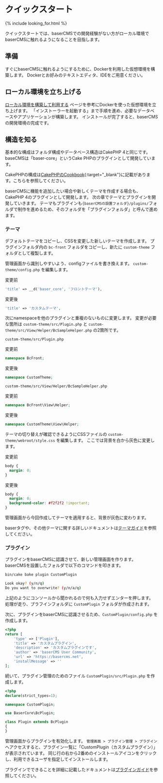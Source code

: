 # クイックスタート

{% include looking_for.html %}

クイックスタートでは、baserCMSでの開発経験がない方がローカル環境でbaserCMSに触れるようになることを目指します。

## 準備

すぐにbaserCMSに触れるようにするために、Dockerを利用した仮想環境を構築します。
Dockerとお好みのテキストエディタ、IDEをご用意ください。

## ローカル環境を立ち上げる

[ローカル環境を構築して利用する](introduce/build_local_env) ページを参考にDockerを使った仮想環境を立ち上げます。
「インストーラーを起動する」まで手順を進め、必要なデータベースやアプリケーションが構築します。
インストールが完了すると、baserCMSの開発環境の完成です。

## 構造を知る

基本的な構成はフォルダ構成やデータベース構造はCakePHP 4と同じです。
baseCMSは「baser-core」というCake PHPのプラグインとして開発しています。

CakePHPの構成は[CakePHPのCookbook](https://book.cakephp.org/4/ja/contents.html){:target="_blank"}に記載があります。こちらを参照してください。

baserCMSに機能を追加したい場合や新しくテーマを作成する場合も、CakePHP 4のプラグインとして開発します。
次の章でテーマとプラグインを開発していきます。
テーマもプラグインも`{baserCMSの設置フォルダ}/plugins/`フォルダで制作を進めるため、そのフォルダを「プラグインフォルダ」と呼んで進めます。

### テーマ

デフォルトテーマをコピーし、CSSを変更した新しいテーマを作成します。
プラグインフォルダ内の `bc-front` フォルダをコピーし、新たに `custom-theme` フォルダとして複製します。

管理画面から識別しやすいよう、configファイルを書き換えます。
`custom-theme/config.php` を編集します。

変更前

```php
'title' => __d('baser_core', 'フロントテーマ'),
```

変更後

```php
'title' => 'カスタムテーマ',
```

次にnamespaceを他のプラグインと重複のないものに変更します。
変更が必要な箇所は `custom-theme/src/Plugin.php` と `custom-theme/src/View/Helper/BcSampleHelper.php` の2箇所です。

`custom-theme/src/Plugin.php`

変更前

```php
namespace BcFront;
```

変更後

```php
namespace CustomTheme;
```

`custom-theme/src/View/Helper/BcSampleHelper.php`

変更前

```php
namespace BcFront\View\Helper;
```

変更後

```php
namespace CustomTheme\View\Helper;
```

テーマの切り替えが確認できるようにCSSファイルの `custom-theme/webroot/style.css` を編集します。
ここでは背景を白から灰色に変更します。

変更前

```css
body {
  margin: 0;
}
```

変更後

```css
body {
  margin: 0;
  background-color: #f2f2f2 !important;
}
```

管理画面から今回作成してテーマを適用すると、背景が灰色に変わります。

baserタグや、その他テーマに関する詳しいドキュメントは[テーマガイド](theme/develop_theme)を参照してください。

### プラグイン

プラグインをbaserCMSに認識させて、新しい管理画面を作ります。
baserCMSを設置したフォルダで以下のコマンドを叩きます。

```bash
bin/cake bake plugin CustomPlugin
```

```bash
Look okay? (y/n/q)
Do you want to overwrite? (y/n/a/q)
```

上記のようにコンソールから聞かれるので何も入力せずエンターを押します。
処理が走り、プラフインフォルダに `CustomPlugin` フォルダが作成されます。

次に、プラグインをbaserCMSに認識させるため、`CustomPlugin/config.php` を作成します。

```php
<?php
return [
    'type' => ['Plugin'],
    'title' => 'カスタムプラグイン',
    'description' => 'カスタムプラグインです',
    'author' => 'baserCMS User Community',
    'url' => 'https://basercms.net',
    'installMessage' => ''
];
```

続いて、プラグイン管理のためのファイル `CustomPlugin/src/Plugin.php` を作成します。

```php
<?php
declare(strict_types=1);

namespace CustomPlugin;

use BaserCore\BcPlugin;

class Plugin extends BcPlugin
{
}
```

管理画面からプラグインを有効化します。
`管理画面 > プラグイン管理 > プラグイン` へアクセスすると、プラグイン一覧に「CustomPlugin（カスタムプラグイン）」が表示されています。
同じ行の右から2番めのインストールアイコンをクリックし、利用できるユーザを指定してインストールします。

プラグインでできることを詳細に記載したドキュメントは[プラグインガイド](plugin/develop_plugin)を参照してください。